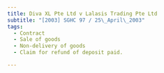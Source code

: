 ```yaml
---
title: Diva XL Pte Ltd v Lalasis Trading Pte Ltd 
subtitle: "[2003] SGHC 97 / 25\_April\_2003"
tags:
  - Contract
  - Sale of goods
  - Non-delivery of goods
  - Claim for refund of deposit paid.

---
```



